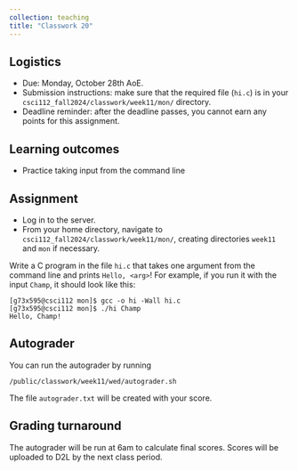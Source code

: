 ```yaml
---
collection: teaching
title: "Classwork 20"
---
```


## Logistics
* Due: Monday, October 28th AoE.
* Submission instructions: make sure that the required file (`hi.c`) is in your
	`csci112_fall2024/classwork/week11/mon/` directory.
* Deadline reminder: after the deadline passes, you cannot earn any points for
	this assignment.

## Learning outcomes
* Practice taking input from the command line

## Assignment

* Log in to the server.
* From your home directory, navigate to `csci112_fall2024/classwork/week11/mon/`, creating directories `week11`
and `mon` if necessary.

Write a C program in the file `hi.c` that takes one argument from the command line and prints
	`Hello, <arg>`! For example, if you run it with the input `Champ`, it
	should look like this:

```
[g73x595@csci112 mon]$ gcc -o hi -Wall hi.c
[g73x595@csci112 mon]$ ./hi Champ
Hello, Champ!
```

## Autograder

You can run the autograder by running

```
/public/classwork/week11/wed/autograder.sh
```

The file `autograder.txt` will be created with your score.


## Grading turnaround

The autograder will be run at 6am to calculate final scores. Scores will be
uploaded to D2L by the next class period.

